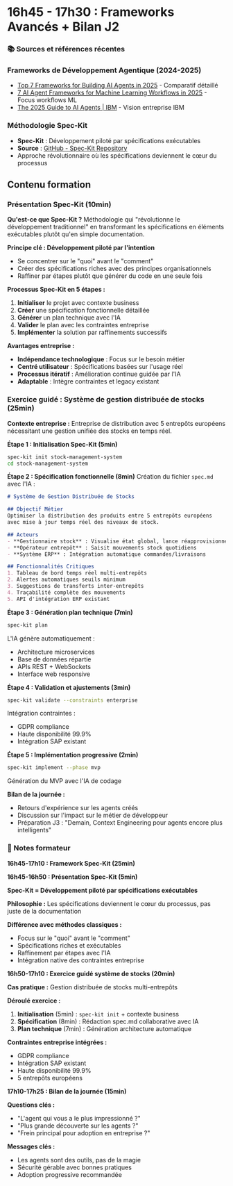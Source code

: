 # 16h45 - 17h30 : Frameworks Avancés + Bilan J2

### 📚 **Sources et références récentes**

### Frameworks de Développement Agentique (2024-2025)

- [Top 7 Frameworks for Building AI Agents in 2025](https://www.analyticsvidhya.com/blog/2024/07/ai-agent-frameworks/) - Comparatif détaillé
- [7 AI Agent Frameworks for Machine Learning Workflows in 2025](https://machinelearningmastery.com/7-ai-agent-frameworks-for-machine-learning-workflows-in-2025/) - Focus workflows ML
- [The 2025 Guide to AI Agents | IBM](https://www.ibm.com/think/ai-agents) - Vision entreprise IBM

### Méthodologie Spec-Kit

- **Spec-Kit** : Développement piloté par spécifications exécutables
- **Source** : [GitHub - Spec-Kit Repository](https://github.com/github/spec-kit/tree/main)
- Approche révolutionnaire où les spécifications deviennent le cœur du processus

## Contenu formation

### Présentation Spec-Kit (10min)

**Qu'est-ce que Spec-Kit ?**
Méthodologie qui "révolutionne le développement traditionnel" en transformant les spécifications en éléments exécutables plutôt qu'en simple documentation.

**Principe clé : Développement piloté par l'intention**
- Se concentrer sur le "quoi" avant le "comment"
- Créer des spécifications riches avec des principes organisationnels
- Raffiner par étapes plutôt que générer du code en une seule fois

**Processus Spec-Kit en 5 étapes :**
1. **Initialiser** le projet avec contexte business
2. **Créer** une spécification fonctionnelle détaillée
3. **Générer** un plan technique avec l'IA
4. **Valider** le plan avec les contraintes entreprise
5. **Implémenter** la solution par raffinements successifs

**Avantages entreprise :**
- **Indépendance technologique** : Focus sur le besoin métier
- **Centré utilisateur** : Spécifications basées sur l'usage réel
- **Processus itératif** : Amélioration continue guidée par l'IA
- **Adaptable** : Intègre contraintes et legacy existant

### Exercice guidé : Système de gestion distribuée de stocks (25min)

**Contexte entreprise :**
Entreprise de distribution avec 5 entrepôts européens nécessitant une gestion unifiée des stocks en temps réel.

**Étape 1 : Initialisation Spec-Kit (5min)**
```bash
spec-kit init stock-management-system
cd stock-management-system
```

**Étape 2 : Spécification fonctionnelle (8min)**
Création du fichier `spec.md` avec l'IA :

```markdown
# Système de Gestion Distribuée de Stocks

## Objectif Métier
Optimiser la distribution des produits entre 5 entrepôts européens
avec mise à jour temps réel des niveaux de stock.

## Acteurs
- **Gestionnaire stock** : Visualise état global, lance réapprovisionnements
- **Opérateur entrepôt** : Saisit mouvements stock quotidiens
- **Système ERP** : Intégration automatique commandes/livraisons

## Fonctionnalités Critiques
1. Tableau de bord temps réel multi-entrepôts
2. Alertes automatiques seuils minimum
3. Suggestions de transferts inter-entrepôts
4. Traçabilité complète des mouvements
5. API d'intégration ERP existant
```

**Étape 3 : Génération plan technique (7min)**
```bash
spec-kit plan
```
L'IA génère automatiquement :
- Architecture microservices
- Base de données répartie
- APIs REST + WebSockets
- Interface web responsive

**Étape 4 : Validation et ajustements (3min)**
```bash
spec-kit validate --constraints enterprise
```
Intégration contraintes :
- GDPR compliance
- Haute disponibilité 99.9%
- Intégration SAP existant

**Étape 5 : Implémentation progressive (2min)**
```bash
spec-kit implement --phase mvp
```
Génération du MVP avec l'IA de codage

**Bilan de la journée :**

- Retours d'expérience sur les agents créés
- Discussion sur l'impact sur le métier de développeur
- Préparation J3 : "Demain, Context Engineering pour agents encore plus intelligents"

### 📝 Notes formateur

**16h45-17h10 : Framework Spec-Kit (25min)**

**16h45-16h50 : Présentation Spec-Kit (5min)**

**Spec-Kit = Développement piloté par spécifications exécutables**

**Philosophie :** Les spécifications deviennent le cœur du processus, pas juste de la documentation

**Différence avec méthodes classiques :**

- Focus sur le "quoi" avant le "comment"
- Spécifications riches et exécutables
- Raffinement par étapes avec l'IA
- Intégration native des contraintes entreprise

**16h50-17h10 : Exercice guidé système de stocks (20min)**

**Cas pratique :** Gestion distribuée de stocks multi-entrepôts

**Déroulé exercice :**
1. **Initialisation** (5min) : `spec-kit init` + contexte business
2. **Spécification** (8min) : Rédaction spec.md collaborative avec IA
3. **Plan technique** (7min) : Génération architecture automatique

**Contraintes entreprise intégrées :**
- GDPR compliance
- Intégration SAP existant
- Haute disponibilité 99.9%
- 5 entrepôts européens

**17h10-17h25 : Bilan de la journée (15min)**

**Questions clés :**

- "L'agent qui vous a le plus impressionné ?"
- "Plus grande découverte sur les agents ?"
- "Frein principal pour adoption en entreprise ?"

**Messages clés :**

- Les agents sont des outils, pas de la magie
- Sécurité gérable avec bonnes pratiques
- Adoption progressive recommandée
